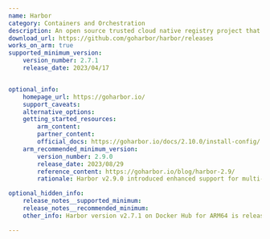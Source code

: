 ```yaml
---
name: Harbor
category: Containers and Orchestration
description: An open source trusted cloud native registry project that stores, signs, and scans content.
download_url: https://github.com/goharbor/harbor/releases
works_on_arm: true
supported_minimum_version:
    version_number: 2.7.1
    release_date: 2023/04/17


optional_info:
    homepage_url: https://goharbor.io/
    support_caveats:
    alternative_options:
    getting_started_resources:
        arm_content:
        partner_content:
        official_docs: https://goharbor.io/docs/2.10.0/install-config/
    arm_recommended_minimum_version:
        version_number: 2.9.0
        release_date: 2023/08/29
        reference_content: https://goharbor.io/blog/harbor-2.9/
        rationale: Harbor v2.9.0 introduced enhanced support for multi-architecture images and image manifests through OCI v1.1.0-rc2, facilitating better management and deployment of images across different architectures. Additionally, this version improved the garbage collection process, leading to more efficient storage management.

optional_hidden_info:
    release_notes__supported_minimum:
    release_notes__recommended_minimum:
    other_info: Harbor version v2.7.1 on Docker Hub for ARM64 is released by Bitnami. Some of the Docker images are [harbor-core](https://hub.docker.com/layers/bitnami/harbor-core/2.7.1/images/sha256-b80969a6711911ce399dcd9d31823a79c97be9169dde5a45264d3ead3c0baa1c?context=explore), [harbor-registry](https://hub.docker.com/layers/bitnami/harbor-registry/2.7.1/images/sha256-3aa6b709d8068906e3609257e90e27637b24bbdffd4b65c98d74b8285456cecc?context=explore), [harbor-registryctl](https://hub.docker.com/layers/bitnami/harbor-registryctl/2.7.1/images/sha256-4caeaefc6bcf6bd48effdb43830223bb984c4f4fb52bd7bfaf83232bd227aea6?context=explore) and [harbor-jobservice](https://hub.docker.com/layers/bitnami/harbor-jobservice/2.7.1/images/sha256-8b223e692788817dc23decd2bc465808497e04538d6b03dfd6b34312c3e2848b?context=explore) all confirming the release date for ARM64. Deployed Harbor using BitnamiCharts on a Kubernetes cluster, where bitnamicharts/harbor v20.0.0 (CHART VERSION) and harbor v2.10.0 (APP VERSION) work successfully. The CHART VERSION was released on 04/03/2024. Please note that older versions of bitnamicharts/harbor from v19.0.0 to v16.0.0 do not support ARM64 and the status of the pods for these versions shows ImagePullBackOff, ErrImagePull and CrashLoopBackOff.

---
```

